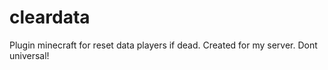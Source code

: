 # cleardata
Plugin minecraft for reset data players if dead.
Created for my server. Dont universal!
